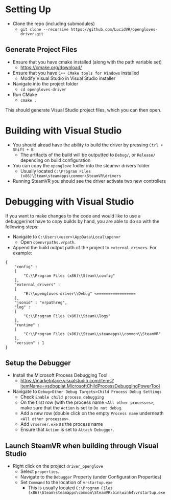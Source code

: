 # Setting Up
* Clone the repo (including submodules)
  * `git clone --recursive https://github.com/LucidVR/opengloves-driver.git`  

## Generate Project Files
* Ensure that you have cmake installed (along with the path variable set)
  * https://cmake.org/download/
* Ensure that you have `C++ CMake tools for Windows` installed
  * Modify Visual Studio in Visual Studio installer
* Navigate into the project folder
  * `cd opengloves-driver`
* Run CMake
  * `cmake .`

This should generate Visual Studio project files, which you can then open.

# Building with Visual Studio  
* You should alread have the ability to build the driver by pressing `Ctrl + Shift + B`
  * The artifacts of the build will be outputted to `Debug/`, or `Release/` depending on build configuration
* You can copy the `openglove` fodler into the steamvr drivers folder
  * Usually located `C:\Program Files (x86)\Steam\steamapps\common\SteamVR\drivers`
* Running SteamVR you should see the driver activate two new controllers

# Debugging with Visual Studio  
If you want to make changes to the code and would like to use a debugger/not have to copy builds by hand, you are able to do so with the following steps:

* Navigate to `C:\Users\<user>\AppData\Local\openvr`
  * Open `openvrpaths.vrpath`.
* Append the build output path of the project to `external_drivers`. For example:

```
{
	"config" : 
	[
		"C:\\Program Files (x86)\\Steam\\config"
	],
	"external_drivers" : 
	[
		"E:\\opengloves-driver\\Debug" <=================
	],
	"jsonid" : "vrpathreg",
	"log" : 
	[
		"C:\\Program Files (x86)\\Steam\\logs"
	],
	"runtime" : 
	[
		"C:\\Program Files (x86)\\Steam\\steamapps\\common\\SteamVR"
	],
	"version" : 1
}
```

## Setup the Debugger
* Install the Microsoft Process Debugging Tool
  * https://marketplace.visualstudio.com/items?itemName=vsdbgplat.MicrosoftChildProcessDebuggingPowerTool
* Navigate to `Debug>Other Debug Targets>Child Process Debug Settings`
  * Check `Enable child process debugging`
  * On the first row (with the process name `<All other processes>`, make sure that the `Action` is set to `Do not debug`.  
  * Add a new row (double click on the empty `Process name` underneath `<All other processes>`.  
  * Add `vrserver.exe` as the process name 
  * Ensure that `Action` is set to `Attach Debugger`.

## Launch SteamVR when building through Visual Studio
* Right click on the project `driver_openglove`
  * Select `properties`. 
  * Navigate to the `Debugger` Property (under Configuration Properties)
  * Set `Command` to the location of `vrstartup.exe`
    * This is usually located `C:\Program Files (x86)\Steam\steamapps\common\SteamVR\bin\win64\vrstartup.exe`
